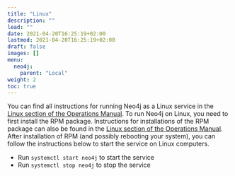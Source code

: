 ```yaml
---
title: "Linux"
description: ""
lead: ""
date: 2021-04-20T16:25:19+02:00
lastmod: 2021-04-20T16:25:19+02:00
draft: false
images: []
menu: 
  neo4j:
    parent: "Local"
weight: 2
toc: true
---
```


You can find all instructions for running Neo4j as a Linux service in the <a href="https://neo4j.com/docs/operations-manual/current/installation/linux/systemd/#linux-service">Linux section of the Operations Manual</a>.
To run Neo4j on Linux, you need to first install the RPM package. Instructions for installations of the RPM package can also be found in the <a href="https://neo4j.com/docs/operations-manual/current/installation/linux/rpm/">Linux section of the Operations Manual</a>. After installation of RPM (and possibly rebooting your system), you can follow the instructions below to start the service on Linux computers. 

<ul>
    <li>Run <code>systemctl start neo4j</code> to start the service</li>
    <li>Run <code>systemctl stop neo4j</code> to stop the service</li>
</ul>
